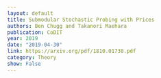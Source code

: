 ```yaml
---
layout: default 
title: Submodular Stochastic Probing with Prices 
authors: Ben Chugg and Takanori Maehara 
publication: CoDIT
year: 2019 
date: "2019-04-30"
link: https://arxiv.org/pdf/1810.01730.pdf
category: Theory
show: False
---
```

